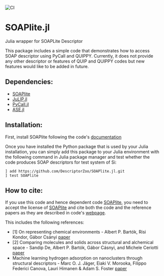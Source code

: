 ![CI](https://github.com/DescriptorZoo/SOAPlite.jl/workflows/CI/badge.svg)

# SOAPlite.jl
Julia wrapper for SOAPLite Descriptor

This package includes a simple code that demonstrates how to access SOAP descriptor using PyCall and QUIPPY. 
Currently, it does not provide any other descriptor or features of QUIP and QUIPPY codes but new features would like to be added in future. 

## Dependencies:

- [SOAPlite](https://github.com/SINGROUP/SOAPLite)
- [JuLIP.jl](https://github.com/JuliaMolSim/JuLIP.jl)
- [PyCall.jl](https://github.com/JuliaPy/PyCall.jl)
- [ASE.jl](https://github.com/JuliaMolSim/ASE.jl)

## Installation:

First, install SOAPlite following the code's [documentation](https://github.com/SINGROUP/SOAPLite)

Once you have installed the Python package that is used by your Julia installation, you can simply add this package to your Julia environment with the following command in Julia package manager and test whether the code produces SOAP descriptors for test system of Si:
```
] add https://github.com/DescriptorZoo/SOAPlite.jl.git
] test SOAPlite
```

## How to cite:

If you use this code and hence dependent code [SOAPlite](https://github.com/SINGROUP/SOAPLite), you need to accept the license of [SOAPlite](https://github.com/SINGROUP/SOAPLite) and cite both the code and the reference papers as they are described in code's [webpage](https://github.com/SINGROUP/SOAPLite).

This includes the following references:

* [1] On representing chemical environments  - Albert P. Bartók, Risi Kondor, Gábor Csányi [paper](https://arxiv.org/abs/1209.3140)
* [2] Comparing molecules and solids across structural and alchemical space -  Sandip De, Albert P. Bartók, Gábor Cásnyi, and Michele Ceriotti [paper](https://arxiv.org/pdf/1601.04077.pdf)
* Machine learning hydrogen adsorption on nanoclusters through structural descriptors - Marc O. J. Jäger, Eiaki V. Morooka, Filippo Federici Canova, Lauri Himanen & Adam S. Foster   [paper](https://www.nature.com/articles/s41524-018-0096-5)
